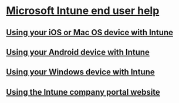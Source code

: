 # [Microsoft Intune end user help]()
## [Using your iOS or Mac OS device with Intune](using-your-ios-or-mac-os-x-device-with-intune.md)
## [Using your Android device with Intune](using-your-android-device-with-intune.md)
## [Using your Windows device with Intune](using-your-windows-device-with-intune.md)
## [Using the Intune company portal website](using-the-intune-company-portal-website.md)
